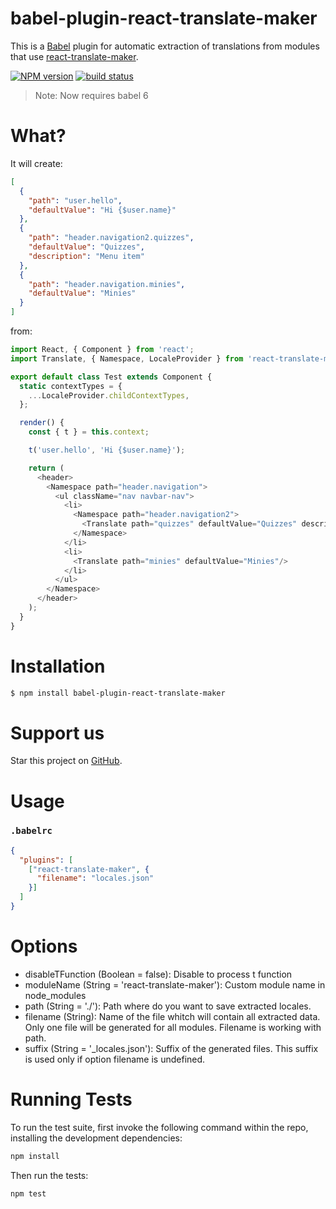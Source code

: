 # babel-plugin-react-translate-maker

This is a [Babel](https://babeljs.io/) plugin for automatic extraction of translations from modules that use [react-translate-maker](https://github.com/CherrySoftware/react-translate-maker).

[![NPM version][npm-image]][npm-url]
[![build status][travis-image]][travis-url]

[npm-image]: https://img.shields.io/npm/v/babel-plugin-react-translate-maker.svg?style=flat-square
[npm-url]: https://www.npmjs.com/babel-plugin-react-translate-maker
[travis-image]: https://img.shields.io/travis/CherrySoftware/babel-plugin-react-translate-maker/master.svg?style=flat-square
[travis-url]: https://travis-ci.org/CherrySoftware/babel-plugin-react-translate-maker
[github-url]: https://github.com/CherrySoftware/babel-plugin-react-translate-maker

> Note: Now requires babel 6

# What?

It will create:

```json
[
  {
    "path": "user.hello",
    "defaultValue": "Hi {$user.name}"
  },
  {
    "path": "header.navigation2.quizzes",
    "defaultValue": "Quizzes",
    "description": "Menu item"
  },
  {
    "path": "header.navigation.minies",
    "defaultValue": "Minies"
  }
]
```

from:

```js
import React, { Component } from 'react';
import Translate, { Namespace, LocaleProvider } from 'react-translate-maker';

export default class Test extends Component {
  static contextTypes = {
    ...LocaleProvider.childContextTypes,
  };

  render() {
    const { t } = this.context;

    t('user.hello', 'Hi {$user.name}');

    return (
      <header>
        <Namespace path="header.navigation">
          <ul className="nav navbar-nav">
            <li>
              <Namespace path="header.navigation2">
                <Translate path="quizzes" defaultValue="Quizzes" description="Menu item"/>
              </Namespace>
            </li>
            <li>
              <Translate path="minies" defaultValue="Minies"/>
            </li>
          </ul>
        </Namespace>
      </header>
    );
  }
}
```


# Installation

```sh
$ npm install babel-plugin-react-translate-maker
```

# Support us

Star this project on [GitHub][github-url].

# Usage

### `.babelrc`

```json
{
  "plugins": [
    ["react-translate-maker", {
      "filename": "locales.json"
    }]
  ]
}
```

# Options

 - disableTFunction (Boolean = false): Disable to process t function
 - moduleName (String = 'react-translate-maker'): Custom module name in node_modules
 - path (String = './'): Path where do you want to save extracted locales.
 - filename (String): Name of the file whitch will contain all extracted data. Only one file will be generated for all modules. Filename is working with path.
 - suffix (String = '_locales.json'): Suffix of the generated files. This suffix is used only if option filename is undefined.


# Running Tests

To run the test suite, first invoke the following command within the repo, installing the development dependencies:

```sh
npm install
```

Then run the tests:

```sh
npm test
```
